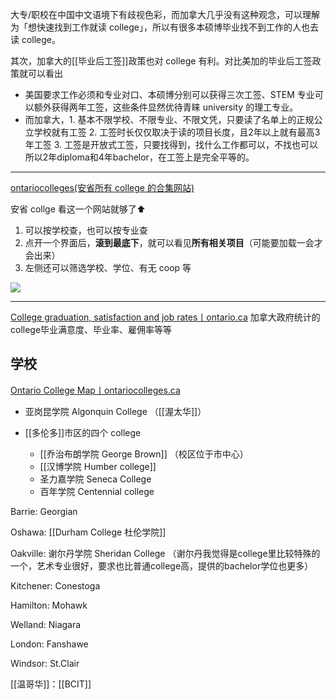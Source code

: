 大专/职校在中国中文语境下有歧视色彩，而加拿大几乎没有这种观念，可以理解为「想快速找到工作就读 college」，所以有很多本硕博毕业找不到工作的人也去读 college。

其次，加拿大的[[毕业后工签]]政策也对 college 有利。对比美加的毕业后工签政策就可以看出
- 美国要求工作必须和专业对口、本硕博分别可以获得三次工签、STEM 专业可以额外获得两年工签，这些条件显然优待青睐 university 的理工专业。
- 而加拿大，1. 基本不限学校、不限专业、不限文凭，只要读了名单上的正规公立学校就有工签 2. 工签时长仅仅取决于读的项目长度，且2年以上就有最高3年工签 3. 工签是开放式工签，只要找得到，找什么工作都可以，不找也可以 所以2年diploma和4年bachelor，在工签上是完全平等的。

---

[ontariocolleges(安省所有 college 的合集网站)](https://ontariocolleges.ca/en/programs)

安省 collge 看这一个网站就够了⬆️

1. 可以按学校查，也可以按专业查
2. 点开一个界面后，**滚到最底下**，就可以看见**所有相关项目**（可能要加载一会才会出来） 
3. 左侧还可以筛选学校、学位、有无 coop 等

![](https://picture-guan.oss-cn-hangzhou.aliyuncs.com/20220916150635.png)

---

[College graduation, satisfaction and job rates丨ontario.ca](https://www.ontario.ca/page/college-graduation-satisfaction-and-job-rates)
加拿大政府统计的college毕业满意度、毕业率、雇佣率等等

## 学校

[Ontario College Map丨ontariocolleges.ca](https://ontariocolleges.ca/en/colleges/college-map)

- 亚岗昆学院 Algonquin College （[[渥太华]]）

- [[多伦多]]市区的四个 college
	- [[乔治布朗学院 George Brown]] （校区位于市中心）
	- [[汉博学院 Humber college]] 
	- 圣力嘉学院 Seneca College 
	- 百年学院 Centennial college

Barrie: Georgian

Oshawa: [[Durham College 杜伦学院]]

Oakville: 谢尔丹学院 Sheridan College （谢尔丹我觉得是college里比较特殊的一个，艺术专业很好，要求也比普通college高，提供的bachelor学位也更多）

Kitchener: Conestoga

Hamilton: Mohawk

Welland: Niagara

London: Fanshawe

Windsor: St.Clair

[[温哥华]]：[[BCIT]]

